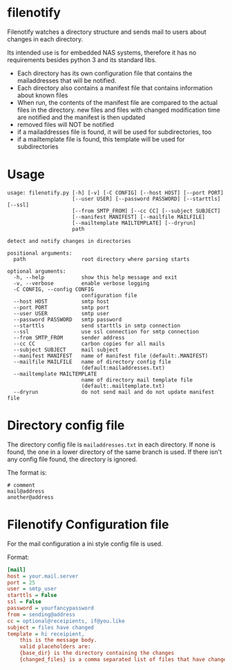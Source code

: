 # filenotify


Filenotify watches a directory structure and sends mail to users about changes in each directory.

Its intended use is for embedded NAS systems, therefore it has no requirements besides python 3 and its standard libs.

- Each directory has its own configuration file that contains the mailaddresses that will be notified.
- Each directory also contains a manifest file that contains information about known files
- When run, the contents of the manifest file are compared to the actual files in the directory.
  new files and files with changed modification time are notified and the manifest is then updated
- removed files will NOT be notified
- if a mailaddresses file is found, it will be used for subdirectories, too
- if a mailtemplate file is found, this template will be used for subdirectories

# Usage

```
usage: filenotify.py [-h] [-v] [-C CONFIG] [--host HOST] [--port PORT]
                     [--user USER] [--password PASSWORD] [--starttls] [--ssl]
                     [--from SMTP_FROM] [--cc CC] [--subject SUBJECT]
                     [--manifest MANIFEST] [--mailfile MAILFILE]
                     [--mailtemplate MAILTEMPLATE] [--dryrun]
                     path

detect and notify changes in directories

positional arguments:
  path                  root directory where parsing starts

optional arguments:
  -h, --help            show this help message and exit
  -v, --verbose         enable verbose logging
  -C CONFIG, --config CONFIG
                        configuration file
  --host HOST           smtp host
  --port PORT           smtp port
  --user USER           smtp user
  --password PASSWORD   smtp password
  --starttls            send starttls in smtp connection
  --ssl                 use ssl connection for smtp connection
  --from SMTP_FROM      sender address
  --cc CC               carbon copies for all mails
  --subject SUBJECT     mail subject
  --manifest MANIFEST   name of manifest file (default:.MANIFEST)
  --mailfile MAILFILE   name of directory config file
                        (default:mailaddresses.txt)
  --mailtemplate MAILTEMPLATE
                        name of directory mail template file
                        (default:.mailtemplate.txt)
  --dryrun              do not send mail and do not update manifest file

```

# Directory config file

The directory config file is `mailaddresses.txt` in each directory. If none is found, the one in a lower directory of the same branch is used. If there isn't any config file found, the directory is ignored.

The format is:

```
# comment
mail@address
another@address
```

# Filenotify Configuration file

For the mail configuration a ini style config file is used.

Format:

```ini
[mail]
host = your.mail.server
port = 25
user = smtp_user
starttls = False
ssl = False
password = yourfancypassword
from = sending@address
cc = optional@receipients, if@you.like
subject = files have changed
template = hi receipient,
    this is the message body.
    valid placeholders are:
    {base_dir} is the directory containing the changes
    {changed_files} is a comma separated list of files that have changed
```
